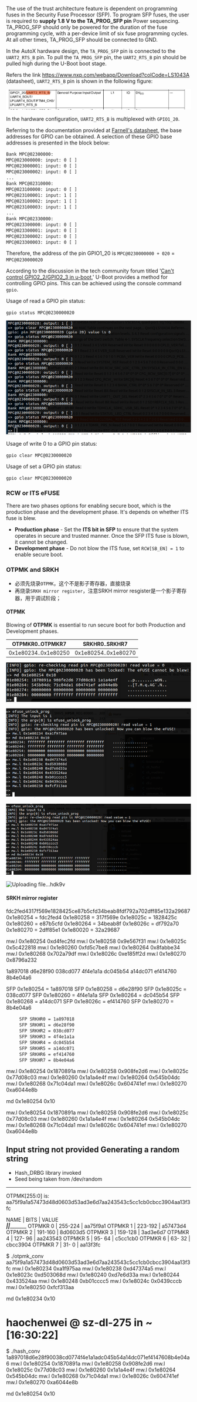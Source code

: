 The use of the trust architecture feature is dependent on programming fuses in the Security Fuse Processor (SFP). To program SFP fuses, the user is required to **supply 1.8 V to the TA_PROG_SFP pin** Power sequencing. TA_PROG_SFP should only be powered for the duration of the fuse programming cycle, with a per-device limit of six fuse programming cycles. At all other times, TA_PROG_SFP should be connected to GND. 

In the AutoX hardware design, the `TA_PROG_SFP` pin is connected to the `UART2_RTS_B` pin. To pull the `TA_PROG_SFP` pin, the `UART2_RTS_B` pin should be pulled high during the U-Boot boot stage.

Refers the link https://www.nxp.com/webapp/Download?colCode=LS1043A (datasheet),  `UART2_RTS_B` pin is shown in the following figure:

![](https://raw.githubusercontent.com/carloscn/images/main/typora202401311629190.png)

In the hardware configuration, `UART2_RTS_B` is multiplexed with `GPIO1_20`. 

Referring to the documentation provided at [Farnell's datasheet](https://www.farnell.com/datasheets/2631233.pdf), the base addresses for GPIO can be obtained. A selection of these GPIO base addresses is presented in the block below:

```
Bank MPC@02300000:
MPC@023000000: input: 0 [ ]
MPC@023000001: input: 0 [ ]
MPC@023000002: input: 0 [ ]
...
Bank MPC@02310000:
MPC@023100000: input: 0 [ ]
MPC@023100001: input: 1 [ ]
MPC@023100002: input: 1 [ ]
MPC@023100003: input: 1 [ ]
...
Bank MPC@02330000:
MPC@023300000: input: 0 [ ]
MPC@023300001: input: 0 [ ]
MPC@023300002: input: 0 [ ]
MPC@023300003: input: 0 [ ]
```

Therefore, the address of the pin GPIO1_20 is `MPC@0230000000 + 020` = `MPC@0230000020`

According to the discussion in the tech community forum titled '[Can't control GPIO2_2/GPIO2_3 in u-boot](https://community.nxp.com/t5/Layerscape/LS1046A-Can-t-control-GPIO2-2-GPIO2-3-in-u-boot/td-p/1426614),' U-Boot provides a method for controlling GPIO pins. This can be achieved using the console command `gpio`.

Usage of read a GPIO pin status:

`gpio status MPC@0230000020`

![](https://raw.githubusercontent.com/carloscn/images/main/typora202401311725098.png)

Usage of write 0 to a GPIO pin status:

`gpio clear MPC@0230000020`

Usage of set a GPIO pin status:

`gpio clear MPC@0230000020`


### RCW or ITS eFUSE

There are two phases options for enabling secure boot, which is the production phase and the development phase. It's depends on whether ITS fuse is blew.

* **Production phase** - Set the **ITS bit in SFP** to ensure that the system operates in secure and trusted manner. Once the SFP ITS fuse is blown, it cannot be changed.
* **Development phase** - Do not blow the ITS fuse, set `RCW[SB_EN] = 1` to enable secure boot.

### OTPMK and SRKH

* 必须先烧录`OTPMK`，这个不是影子寄存器，直接烧录
* 再烧录`SRKH mirror register`，注意SRKH mirror resgister是一个影子寄存器，用于调试阶段；

#### OTPMK

Blowing of **OTPMK** is essential to run secure boot for both Production and Development phases. 

|OTPMKR0..OTPMKR7|SRKHR0..SRKHR7|
|---|---|
|0x1e80234..0x1e80250|0x1e80254..0x1e80270|

![](https://raw.githubusercontent.com/carloscn/images/main/typora202402021646109.png)

![](https://raw.githubusercontent.com/carloscn/images/main/typora202402021727165.png)


![](https://raw.githubusercontent.com/carloscn/images/main/typora202402021731514.png)

![Uploading file...hdk9v]()

#### SRKH mirror register



fdc2fed4317f569e1828425ce87b5cfd34beab8fdf792a702dff85e132a29687
0x1e80254 = fdc2fed4
0x1e80258 = 317f569e
0x1e8025c = 1828425c
0x1e80260 = e87b5cfd
0x1e80264 = 34beab8f
0x1e8026c = df792a70
0x1e80270 = 2dff85e1
0x1e80020 = 32a29687

mw.l 0x1e80254 0xd4fec2fd
mw.l 0x1e80258 0x9e567f31
mw.l 0x1e8025c 0x5c422818
mw.l 0x1e80260 0xfd5c7be8
mw.l 0x1e80264 0x8fabbe34
mw.l 0x1e80268 0x702a79df
mw.l 0x1e8026c 0xe185ff2d
mw.l 0x1e80270 0x8796a232



1a897018
d6e28f90
038cd077
4f4e1a1a
dc045b54
a14dc071
ef414760
8b4e04a6

SFP 0x1e80254 = 1a897018
SFP 0x1e80258 = d6e28f90
SFP 0x1e8025c = 038cd077
SFP 0x1e80260 = 4f4e1a1a
SFP 0x1e80264 = dc045b54
SFP 0x1e80268 = a14dc071
SFP 0x1e8026c = ef414760
SFP 0x1e80270 = 8b4e04a6


         SFP SRKHR0 = 1a897018
         SFP SRKHR1 = d6e28f90
         SFP SRKHR2 = 038cd077
         SFP SRKHR3 = 4f4e1a1a
         SFP SRKHR4 = dc045b54
         SFP SRKHR5 = a14dc071
         SFP SRKHR6 = ef414760
         SFP SRKHR7 = 8b4e04a6
         

mw.l 0x1e80254 0x1870891a
mw.l 0x1e80258 0x908fe2d6
mw.l 0x1e8025c 0x77d08c03
mw.l 0x1e80260 0x1a1a4e4f
mw.l 0x1e80264 0x545b04dc
mw.l 0x1e80268 0x71c04da1
mw.l 0x1e8026c 0x604741ef
mw.l 0x1e80270 0xa6044e8b

md 0x1e80254 0x10

mw.l 0x1e80254 0x1870891a
mw.l 0x1e80258 0x908fe2d6
mw.l 0x1e8025c 0x77d08c03
mw.l 0x1e80260 0x1a1a4e4f
mw.l 0x1e80264 0x545b04dc
mw.l 0x1e80268 0x71c04da1
mw.l 0x1e8026c 0x604741ef
mw.l 0x1e80270 0xa6044e8b



Input string not provided
Generating a random string
-------------------------------------------
* Hash_DRBG library invoked
* Seed being taken from /dev/random
-------------------------------------------
OTPMK[255:0] is:
aa75f9a1a57473d48d0603d53ad3e6d7aa243543c5cc1cb0cbcc3904aa13f3fc

 NAME    |     BITS     |    VALUE  
_________|______________|____________
OTPMKR 0 | 255-224      |   aa75f9a1 
OTPMKR 1 | 223-192      |   a57473d4 
OTPMKR 2 | 191-160      |   8d0603d5 
OTPMKR 3 | 159-128      |   3ad3e6d7 
OTPMKR 4 | 127- 96      |   aa243543 
OTPMKR 5 |  95- 64      |   c5cc1cb0 
OTPMKR 6 |  63- 32      |   cbcc3904 
OTPMKR 7 |  31-  0      |   aa13f3fc 

$ ./otpmk_conv aa75f9a1a57473d48d0603d53ad3e6d7aa243543c5cc1cb0cbcc3904aa13f3fc
mw.l 0x1e80234 0xa1f975aa
mw.l 0x1e80238 0xd47374a5
mw.l 0x1e8023c 0xd503068d
mw.l 0x1e80240 0xd7e6d33a
mw.l 0x1e80244 0x433524aa
mw.l 0x1e80248 0xb01cccc5
mw.l 0x1e8024c 0x0439cccb
mw.l 0x1e80250 0xfcf313aa

md 0x1e80234 0x10


# haochenwei @ sz-dl-275 in ~ [16:30:22] 
$ ./hash_conv 1a897018d6e28f90038cd0774f4e1a1adc045b54a14dc071ef4147608b4e04a6
mw.l 0x1e80254 0x1870891a
mw.l 0x1e80258 0x908fe2d6
mw.l 0x1e8025c 0x77d08c03
mw.l 0x1e80260 0x1a1a4e4f
mw.l 0x1e80264 0x545b04dc
mw.l 0x1e80268 0x71c04da1
mw.l 0x1e8026c 0x604741ef
mw.l 0x1e80270 0xa6044e8b


md 0x1e80254 0x10